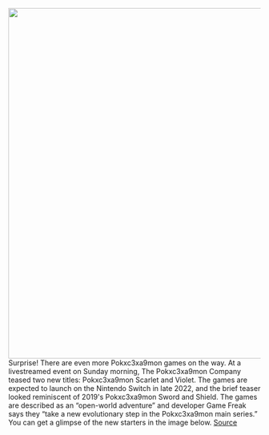 <img src='https://cdn.vox-cdn.com/thumbor/K1311NbyIaKEv4VjKEpsrdL3fFA=/0x0:706x439/1200x0/filters:focal(0x0:706x439):no_upscale()/cdn.vox-cdn.com/uploads/chorus_asset/file/23275336/Screen_Shot_2022_02_27_at_9.27.17_AM.png' width='700px' /><br/>
Surprise! There are even more Pokxc3xa9mon games on the way. At a livestreamed event on Sunday morning, The Pokxc3xa9mon Company teased two new titles: Pokxc3xa9mon Scarlet and Violet. The games are expected to launch on the Nintendo Switch in late 2022, and the brief teaser looked reminiscent of 2019's Pokxc3xa9mon Sword and Shield. The games are described as an “open-world adventure” and developer Game Freak says they “take a new evolutionary step in the Pokxc3xa9mon main series.” You can get a glimpse of the new starters in the image below.
<a href='https://www.theverge.com/2022/2/27/22953414/pokemon-scarlet-violet-nintendo-switch-2022'> Source <a/>